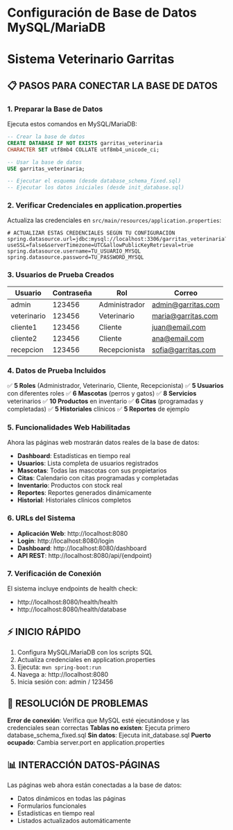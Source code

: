 # Configuración de Base de Datos MySQL/MariaDB
# Sistema Veterinario Garritas

## 📋 PASOS PARA CONECTAR LA BASE DE DATOS

### 1. **Preparar la Base de Datos**

Ejecuta estos comandos en MySQL/MariaDB:

```sql
-- Crear la base de datos
CREATE DATABASE IF NOT EXISTS garritas_veterinaria 
CHARACTER SET utf8mb4 COLLATE utf8mb4_unicode_ci;

-- Usar la base de datos
USE garritas_veterinaria;

-- Ejecutar el esquema (desde database_schema_fixed.sql)
-- Ejecutar los datos iniciales (desde init_database.sql)
```

### 2. **Verificar Credenciales en application.properties**

Actualiza las credenciales en `src/main/resources/application.properties`:

```properties
# ACTUALIZAR ESTAS CREDENCIALES SEGÚN TU CONFIGURACIÓN
spring.datasource.url=jdbc:mysql://localhost:3306/garritas_veterinaria?useSSL=false&serverTimezone=UTC&allowPublicKeyRetrieval=true
spring.datasource.username=TU_USUARIO_MYSQL
spring.datasource.password=TU_PASSWORD_MYSQL
```

### 3. **Usuarios de Prueba Creados**

| Usuario | Contraseña | Rol | Correo |
|---------|------------|-----|--------|
| admin | 123456 | Administrador | admin@garritas.com |
| veterinario | 123456 | Veterinario | maria@garritas.com |
| cliente1 | 123456 | Cliente | juan@email.com |
| cliente2 | 123456 | Cliente | ana@email.com |
| recepcion | 123456 | Recepcionista | sofia@garritas.com |

### 4. **Datos de Prueba Incluidos**

✅ **5 Roles** (Administrador, Veterinario, Cliente, Recepcionista)
✅ **5 Usuarios** con diferentes roles
✅ **6 Mascotas** (perros y gatos)
✅ **8 Servicios** veterinarios
✅ **10 Productos** en inventario
✅ **6 Citas** (programadas y completadas)
✅ **5 Historiales** clínicos
✅ **5 Reportes** de ejemplo

### 5. **Funcionalidades Web Habilitadas**

Ahora las páginas web mostrarán datos reales de la base de datos:

- **Dashboard**: Estadísticas en tiempo real
- **Usuarios**: Lista completa de usuarios registrados
- **Mascotas**: Todas las mascotas con sus propietarios
- **Citas**: Calendario con citas programadas y completadas
- **Inventario**: Productos con stock real
- **Reportes**: Reportes generados dinámicamente
- **Historial**: Historiales clínicos completos

### 6. **URLs del Sistema**

- **Aplicación Web**: http://localhost:8080
- **Login**: http://localhost:8080/login
- **Dashboard**: http://localhost:8080/dashboard
- **API REST**: http://localhost:8080/api/{endpoint}

### 7. **Verificación de Conexión**

El sistema incluye endpoints de health check:
- http://localhost:8080/health/health
- http://localhost:8080/health/database

## ⚡ INICIO RÁPIDO

1. Configura MySQL/MariaDB con los scripts SQL
2. Actualiza credenciales en application.properties
3. Ejecuta: `mvn spring-boot:run`
4. Navega a: http://localhost:8080
5. Inicia sesión con: admin / 123456

## 🔧 RESOLUCIÓN DE PROBLEMAS

**Error de conexión**: Verifica que MySQL esté ejecutándose y las credenciales sean correctas
**Tablas no existen**: Ejecuta primero database_schema_fixed.sql
**Sin datos**: Ejecuta init_database.sql
**Puerto ocupado**: Cambia server.port en application.properties

## 📊 INTERACCIÓN DATOS-PÁGINAS

Las páginas web ahora están conectadas a la base de datos:
- Datos dinámicos en todas las páginas
- Formularios funcionales
- Estadísticas en tiempo real
- Listados actualizados automáticamente